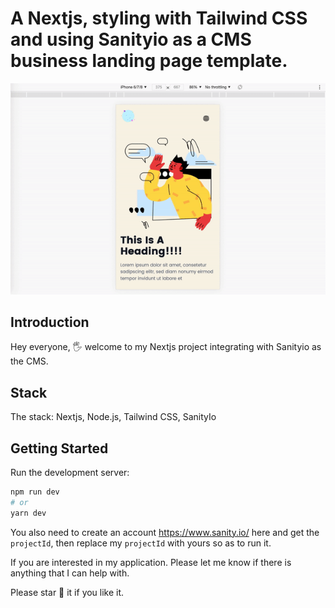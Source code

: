 # A Nextjs, styling with Tailwind CSS and using Sanityio as a CMS business landing page template.

<img src="https://github.com/xnslx/nextjs-tailwindcss-sanityio-template-frontend/blob/main/public/full%20demo.gif" width="600" height="auto">

## Introduction
<p>Hey everyone, 🖐 welcome to my Nextjs project integrating with Sanityio as the CMS.</p>

## Stack
<p>The stack: Nextjs, Node.js, Tailwind CSS, SanityIo </p>

## Getting Started

Run the development server:

```bash
npm run dev
# or
yarn dev
```

You also need to create an account <a>https://www.sanity.io/</a> here and get the ``projectId``, then replace my ``projectId`` with yours so as to run it.

If you are interested in my application. Please let me know if there is anything that I can help with. 

Please star 🌟 it if you like it. 
